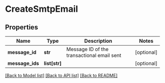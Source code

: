 # CreateSmtpEmail

## Properties
Name | Type | Description | Notes
------------ | ------------- | ------------- | -------------
**message_id** | **str** | Message ID of the transactional email sent | [optional] 
**message_ids** | **list[str]** |  | [optional] 

[[Back to Model list]](../README.md#documentation-for-models) [[Back to API list]](../README.md#documentation-for-api-endpoints) [[Back to README]](../README.md)


